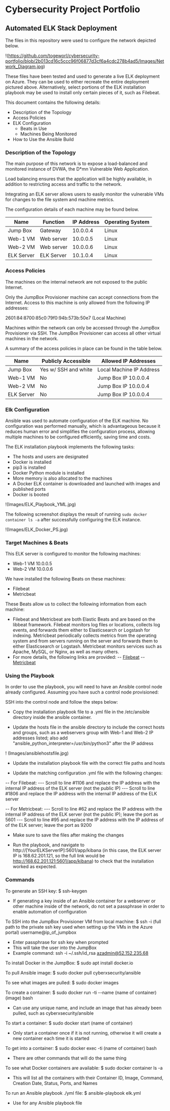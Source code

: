 # Cybersecurity Project Portfolio

## Automated ELK Stack Deployment

The files in this repository were used to configure the network depicted below.

!(https://github.com/togeworl/cybersecurity-portfolio/blob/2b013cd16c5ccc96f06877d3cf6a4cdc278b4ad5/Images/Network_Diagram.jpg)

These files have been tested and used to generate a live ELK deployment on Azure. They can be used to either recreate the entire deployment pictured above. Alternatively, select portions of the ELK installation playbook may be used to install only certain pieces of it, such as Filebeat.

This document contains the following details:
- Description of the Topology
- Access Policies
- ELK Configuration
  - Beats in Use
  - Machines Being Monitored
- How to Use the Ansible Build


### Description of the Topology

The main purpose of this network is to expose a load-balanced and monitored instance of DVWA, the D*mn Vulnerable Web Application.

Load balancing ensures that the application will be highly available, in addition to restricting access and traffic to the network. 

Integrating an ELK server allows users to easily monitor the vulnerable VMs for changes to the file system and machine metrics.

The configuration details of each machine may be found below.

| Name       | Function   | IP Address | Operating System |
|------------|------------|------------|------------------|
| Jump Box   | Gateway    | 10.0.0.4   | Linux            |
| Web-1 VM   | Web server | 10.0.0.5   | Linux            |
| Web-2 VM   | Web server | 10.0.0.6   | Linux            |
| ELK Server | ELK Server | 10.1.0.4   | Linux            |

### Access Policies

The machines on the internal network are not exposed to the public Internet. 

Only the JumpBox Provisioner machine can accept connections from the Internet. Access to this machine is only allowed from the following IP addresses: 

2601:84:8700:85c0:79f0:94b:573b:50e7 (Local Machine)

Machines within the network can only be accessed through the JumpBox Provisioner via SSH. The JumpBox Provisioner can access all other virtual machines in the network.  

A summary of the access policies in place can be found in the table below.

| Name       | Publicly Accessible  | Allowed IP Addresses     |
|------------|----------------------|--------------------------|
| Jump Box   | Yes w/ SSH and white | Local Machine IP Address |                |            | listed IP address    |                          |
| Web-1 VM   | No                   | Jump Box IP 10.0.0.4     |
| Web-2 VM   | No                   | Jump Box IP 10.0.0.4     |
| ELK Server | No                   | Jump Box IP 10.0.0.4     |

### Elk Configuration

Ansible was used to automate configuration of the ELK machine. No configuration was performed manually, which is advantageous because it reduces human error and simplifies the configuration process, allowing multiple machines to be configured efficiently, saving time and costs. 

The ELK installation playbook implements the following tasks:
- The hosts and users are designated 
- Docker is installed 
- pip3 is installed 
- Docker Python module is installed 
- More memory is also allocated to the machines 
- A Docker ELK container is downloaded and launched with images and published ports
- Docker is booted 

!(Images/ELK_Playbook_YML.jpg)

The following screenshot displays the result of running `sudo docker container ls -a` after successfully configuring the ELK instance.

!(Images/ELK_Docker_PS.jpg)

### Target Machines & Beats
This ELK server is configured to monitor the following machines:
- Web-1 VM 10.0.0.5
- Web-2 VM 10.0.0.6

We have installed the following Beats on these machines:
- Filebeat 
- Metricbeat 

These Beats allow us to collect the following information from each machine:
- Filebeat and Metricbeat are both Elastic Beats and are based on the libbeat framework. Filebeat monitors log files or locations, collects log events, and forwards them either to Elasticsearch or Logstash for indexing. Metricbeat periodically collects metrics from the operating system and from servers running on the server and forwards them to either Elasticsearch or Logstash. Metricbeat monitors services such as Apache, MySQL, or Nginx, as well as many others. 
- For more details, the following links are provided: 
-- [Filebeat](https://www.elastic.co/guide/en/beats/filebeat/current/filebeat-overview.html)
-- [Metricbeat](https://www.elastic.co/guide/en/beats/metricbeat/current/metricbeat-overview.html)


### Using the Playbook
In order to use the playbook, you will need to have an Ansible control node already configured. Assuming you have such a control node provisioned: 

SSH into the control node and follow the steps below:

- Copy the installation playbook file to a .yml file in the /etc/ansible directory inside the ansible container.

- Update the hosts file in the ansible directory to include the correct hosts and groups, such as a webservers group with Web-1 and Web-2 IP addresses listed; also add "ansible_python_interpreter=/usr/bin/python3" after the IP address 

! (Images/ansiblehostsfile.jpg)

- Update the installation playbook file with the correct file paths and hosts 

- Update the matching configuration .yml file with the following changes:
 
-- For Filebeat: 
--- Scroll to line #1106 and replace the IP address with the internal IP address of the ELK server (not the public IP) 
--- Scroll to line #1806 and replace the IP address with the internal IP address of the ELK server 

-- For Metricbeat: 
--- Scroll to line #62 and replace the IP address with the internal IP address of the ELK server (not the public IP); leave the port as 5601 
--- Scroll to line #95 and replace the IP address with the IP address of of the ELK server; leave the port as 9200 

- Make sure to save the files after making the changes 
 
- Run the playbook, and navigate to http://[YourELKServerIP]:5601/app/kibana (in this case, the ELK server IP is 168.62.201.121, so the full link would be http://168.62.201.121:5601/app/kibana) to check that the installation worked as expected.

### Commands

To generate an SSH key: 
$ ssh-keygen 
- If generating a key inside of an Ansible container for a webserver or other machine inside of the network, do not set a passphrase in order to enable automation of configuration 

To SSH into the JumpBox Provisioner VM from local machine: 
$ ssh -i (full path to the private ssh key used when setting up the VMs in the Azure portal) username@ip_of_jumpbox 
- Enter passphrase for ssh key when prompted 
- This will take the user into the JumpBox
- Example command: ssh -i ~/.ssh/id_rsa azadmin@52.152.235.68 

To install Docker in the JumpBox: 
$ sudo apt install docker.io 

To pull Ansible image: 
$ sudo docker pull cyberxsecurity/ansible 

To see what images are pulled: 
$ sudo docker images 

To create a container: 
$ sudo docker run -ti --name (name of container) (image) bash 
- Can use any unique name, and include an image that has already been pulled, such as cyberxsecurity/ansible 

To start a container: 
$ sudo docker start (name of container) 
- Only start a container once if it is not running, otherwise it will create a new container each time it is started 

To get into a container: 
$ sudo docker exec -ti (name of container) bash 
- There are other commands that will do the same thing 

To see what Docker containers are available: 
$ sudo docker container ls -a 
- This will list all the containers with their Container ID, Image, Command, Creation Date, Status, Ports, and Names 

To run an Ansible playbook ./yml file: 
$ ansible-playbook elk.yml 
- Use for any Ansible playbook file 








